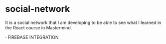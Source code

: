 # social-network
 It is a social network that I am developing to be able to see what I learned in the React course in Mastermind.
 
 · FIREBASE INTEGRATION
